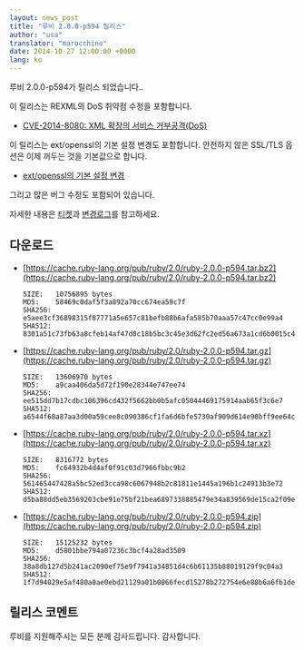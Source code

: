 ```yaml
---
layout: news_post
title: "루비 2.0.0-p594 릴리스"
author: "usa"
translator: "marocchino"
date: 2014-10-27 12:00:00 +0000
lang: ko
---
```


루비 2.0.0-p594가 릴리스 되었습니다..

이 릴리스는 REXML의 DoS 취약점 수정을 포함합니다.

* [CVE-2014-8080: XML 확장의 서비스 거부공격(DoS)](https://www.ruby-lang.org/ko/news/2014/10/27/rexml-dos-cve-2014-8080/)

이 릴리스는 ext/openssl의 기본 설정 변경도 포함합니다.
안전하지 않은 SSL/TLS 옵션은 이제 꺼두는 것을 기본값으로 합니다.

* [ext/openssl의 기본 설정 변경](https://www.ruby-lang.org/ko/news/2014/10/27/changing-default-settings-of-ext-openssl/)

그리고 많은 버그 수정도 포함되어 있습니다.

자세한 내용은 [티켓](https://bugs.ruby-lang.org/projects/ruby-200/issues?set_filter=1&amp;status_id=5)과
[변경로그](https://svn.ruby-lang.org/repos/ruby/tags/v2_0_0_594/ChangeLog)를 참고하세요.

## 다운로드

* [https://cache.ruby-lang.org/pub/ruby/2.0/ruby-2.0.0-p594.tar.bz2](https://cache.ruby-lang.org/pub/ruby/2.0/ruby-2.0.0-p594.tar.bz2)

      SIZE:   10756895 bytes
      MD5:    58469c0daf5f3a892a70cc674ea59c7f
      SHA256: e5aee3cf36898315f87771a5e657c81befb88b6afa585b70aaa57c47cc0e99a4
      SHA512: 8301a51c73fb63a8cfeb14af47d0c18b5bc3c45e3d62fc2ed56a673a1cd6b0015c41f275e70eb14a9e40036b1530977199321e05285e107a6adf58514bef1b3d

* [https://cache.ruby-lang.org/pub/ruby/2.0/ruby-2.0.0-p594.tar.gz](https://cache.ruby-lang.org/pub/ruby/2.0/ruby-2.0.0-p594.tar.gz)

      SIZE:   13606970 bytes
      MD5:    a9caa406da5d72f190e28344e747ee74
      SHA256: ee515dd7b17cdbc106396cd432f5662bb0b5afc05044469175914aab65f3c6e7
      SHA512: a6544f68a87aa3d00a59cee8c090386cf1fa6d6bfe5730af909d614e90bff9ee64c2cf9f542f7a43f8352b86e3945693504ffed6cefc57f736c6e26670ddb9ca

* [https://cache.ruby-lang.org/pub/ruby/2.0/ruby-2.0.0-p594.tar.xz](https://cache.ruby-lang.org/pub/ruby/2.0/ruby-2.0.0-p594.tar.xz)

      SIZE:   8316772 bytes
      MD5:    fc64932b4d4af0f91c03d7966fbbc9b2
      SHA256: 561465447428a5bc52ed3cca98c6067948b2c81811e1445a196b1c24913b3e72
      SHA512: d5ba88dd5eb3569203cbe91e75bf21bea6897338885479e34a839569de15ca2f09e4eff655636923892e9234a0f0b6a2c058442ebc1b13a3d2ddced25bd88fa8

* [https://cache.ruby-lang.org/pub/ruby/2.0/ruby-2.0.0-p594.zip](https://cache.ruby-lang.org/pub/ruby/2.0/ruby-2.0.0-p594.zip)

      SIZE:   15125232 bytes
      MD5:    d5801bbe794a07236c3bcf4a28ad3509
      SHA256: 38a8db127d5b241ac2090ef75e9f7941a34851d4c6b61135b88019129f9c04a3
      SHA512: 1f7d94029e5af480a0ae0ebd21129a01b0066fecd15278b272754e6e80b6a6fb1ded53fd1288e7375a17021d482a59b40414270923c2ecfb06999ea66a91fc54

## 릴리스 코멘트

루비를 지원해주시는 모든 분께 감사드립니다.
감사합니다.
